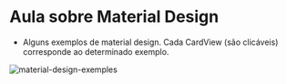 # Aula sobre Material Design
 - Alguns exemplos de material design. Cada CardView (são clicáveis) corresponde ao determinado exemplo.

![material-design-exemples](https://github.com/ricardodbianco/android-material/assets/88116958/d38de23b-c63b-4607-bf76-4933a4fddb4e)
